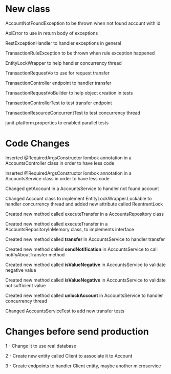 # New class
<p>AccountNotFoundException to be thrown when not found account with id</p>
<p>ApiError to use in return body of exceptions</p>
<p>RestExceptionHandler to handler exceptions in general</p>
<p>TransactionRuleException to be thrown when rule exception happened</p>
<p>EntityLockWrapper to help handler concurrency thread</p>
<p>TransactionRequestVo to use for request transfer</p>
<p>TransactionController endpoint to handler transfer</p>
<p>TransactionRequestVoBuilder to help object creation in tests</p>
<p>TransactionControllerTest to test transfer endpoint</p>
<p>TransactionResourceConcurrentTest to test concurrency thread</p>
<p>junit-platform.properties to enabled parallel tests</p>

# Code Changes
<p>Inserted @RequiredArgsConstructor lombok annotation in a AccountsController class
in order to have less code</p>
<p>Inserted @RequiredArgsConstructor lombok annotation in a AccountsService class
in order to have less code</p>
<p>Changed getAccount in a AccountsService to handler not found account</p>
<p>Changed Account class to implement EntityLockWrapper.Lockable to handler
concurrency thread and added new attribute called ReentrantLock</p>
<p>Created new method called executeTransfer in a AccountsRepository class</p>
<p>Created new method called executeTransfer in a AccountsRepositoryInMemory class,
to implements interface</p>
<p>Created new method called <b>transfer</b> in AccountsService to handler transfer</p>
<p>Created new method called <b>sendNotification</b> in AccountsService to call 
notifyAboutTransfer method</p>
<p>Created new method called <b>isValueNegative</b> in AccountsService to validate
negative value</p>
<p>Created new method called <b>isValueNegative</b> in AccountsService to validate
not sufficient value</p>
<p>Created new method called <b>unlockAccount</b> in AccountsService to handler
concurrency thread</p>
<p>Changed AccountsServiceTest to add new transfer tests</p>

# Changes before send production
<p>1 - Change it to use real database</p>
<p>2 - Create new entity called Client to associate it to Account</p>
<p>3 - Create endpoints to handler Client entity, maybe another microservice</p>